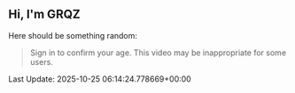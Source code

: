 ## Hi, I'm GRQZ
Here should be something random:  
> Sign in to confirm your age. This video may be inappropriate for some users.


Last Update: 2025-10-25 06:14:24.778669+00:00

